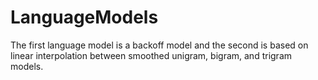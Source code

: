 # LanguageModels
The first language model is a backoff model and the second is based on linear interpolation between smoothed unigram, bigram, and trigram models.
